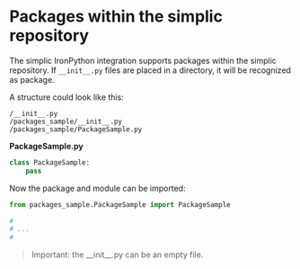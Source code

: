 # Packages within the simplic repository

The simplic IronPython integration supports packages within the simplic repository. If `__init__.py` files are placed in a directory,
it will be recognized as package.

A structure could look like this:

```
/__init__.py
/packages_sample/__init__.py
/packages_sample/PackageSample.py
```


__PackageSample.py__

```python
class PackageSample:
	pass
```

Now the package and module can be imported: 

```python
from packages_sample.PackageSample import PackageSample

#
# ...
#
```

>Important: the \_\_init\_\_.py can be an empty file.